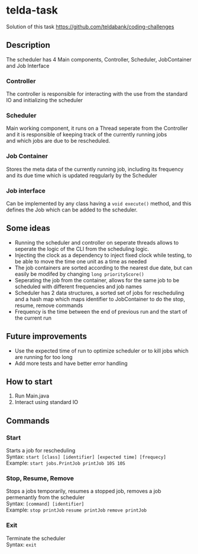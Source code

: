 # telda-task  
Solution of this task https://github.com/teldabank/coding-challenges
## Description  
The scheduler has 4 Main components, Controller, Scheduler, JobContainer and Job Interface  
### Controller
The controller is responsible for interacting with the use from the standard IO and initializing the scheduler  
### Scheduler
Main working component, it runs on a Thread seperate from the Controller and it is responsible of keeping track of the currently running jobs  
and which jobs are due to be rescheduled.
### Job Container
Stores the meta data of the currently running job, including its frequency and its due time which is updated reqgularly by the Scheduler
### Job interface
Can be implemented by any class having a ```void execute()``` method, and this defines the Job which can be added to the scheduler.

## Some ideas
- Running the scheduler and controller on seperate threads allows to seperate the logic of the CLI from the scheduling logic.
- Injecting the clock as a dependency to inject fixed clock while testing, to be able to move the time one unit as a time as needed
- The job containers are sorted according to the nearest due date, but can easily be modifed by changing ```long priorityScore()```
- Seperating the job from the container, allows for the same job to be scheduled with different frequencies and job names
- Scheduler has 2 data structures, a sorted set of jobs for rescheduling and a hash map which maps identifier to JobContainer to do the stop, resume, remove commands
- Frequency is the time between the end of previous run and the start of the current run

## Future improvements
- Use the expected time of run to optimize scheduler or to kill jobs which are running for too long
- Add more tests and have better error handling

## How to start
1. Run Main.java
2. Interact using standard IO

## Commands

### Start
Starts a job for rescheduling  
Syntax: ```start [class] [identifier] [expected time] [frequecy]```  
Example: ```start jobs.PrintJob printJob 10S 10S```

### Stop, Resume, Remove
Stops a jobs temporarily, resumes a stopped job, removes a job permenantly from the scheduler  
Syntax: ```[command] [identifier]```  
Example: ```stop printJob``` ```resume printJob``` ```remove printJob```  

### Exit
Terminate the scheduler  
Syntax: ```exit```  

